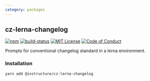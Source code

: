 ```yaml
---
category: packages
---
```


## cz-lerna-changelog

[![npm][npm]][npm-url]
[![build-status][build-status]][build-status-url]
[![MIT License][license-badge]][LICENSE]
[![Code of Conduct][coc-badge]][coc]

Prompts for conventional changelog standard in a lerna environment.

### Installation

```sh
yarn add @instructure/cz-lerna-changelog
```

[npm]: https://img.shields.io/npm/v/@instructure/cz-lerna-changelog.svg
[npm-url]: https://npmjs.com/package/@instructure/cz-lerna-changelog

[build-status]: https://travis-ci.org/instructure/instructure-ui.svg?branch=master
[build-status-url]: https://travis-ci.org/instructure/instructure-ui "Travis CI"

[license-badge]: https://img.shields.io/npm/l/instructure-ui.svg?style=flat-square
[license]: https://github.com/instructure/instructure-ui/blob/master/LICENSE

[coc-badge]: https://img.shields.io/badge/code%20of-conduct-ff69b4.svg?style=flat-square
[coc]: https://github.com/instructure/instructure-ui/blob/master/CODE_OF_CONDUCT.md
